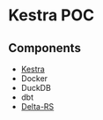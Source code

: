 # Kestra POC

## Components
- [Kestra](https://github.com/kestra-io/kestra)
- Docker
- DuckDB
- dbt
- [Delta-RS](https://github.com/delta-io/delta-rs)
